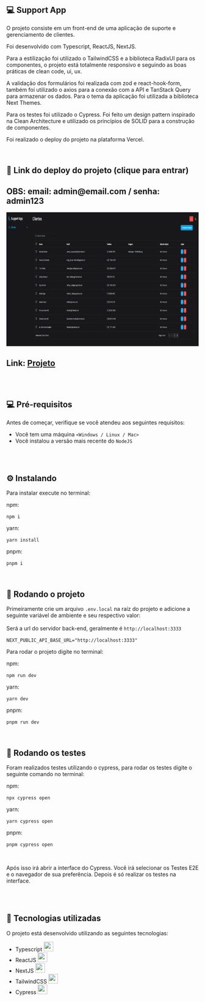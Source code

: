 ## 💻 Support App 

O projeto consiste em um front-end de uma aplicação de suporte e gerenciamento de clientes. 

Foi desenvolvido com Typescript, ReactJS, NextJS. 

Para a estilização foi utilizado o TailwindCSS e a biblioteca RadixUI para os componentes, o projeto está totalmente responsivo e seguindo as boas práticas de clean code, ui, ux. 

A validação dos formulários foi realizada com zod e react-hook-form, também foi utilizado o axios para a conexão com a API e TanStack Query para armazenar os dados. Para o tema da aplicação foi utilizada a biblioteca Next Themes. 

Para os testes foi utilizado o Cypress. Foi feito um design pattern inspirado na Clean Architecture e utilizado os princípios de SOLID para a construção de componentes. 

Foi realizado o deploy do projeto na plataforma Vercel.



<br/>

## 🚀 Link do deploy do projeto (clique para entrar)

<h2>OBS: email: admin@email.com / senha: admin123</h2>

<a href="https://support-app-neon.vercel.app" target="_blank" rel="external">
<img src="public/project-image.png" height="350" width="750" alt="Imagem do Projeto">
</a>

<h2>Link: <a href="https://support-app-neon.vercel.app" target="_blank" rel="external">Projeto</a></h2>

<br/>
<br/>

## 💻 Pré-requisitos

Antes de começar, verifique se você atendeu aos seguintes requisitos:
* Você tem uma máquina `<Windows / Linux / Mac>`
* Você instalou a versão mais recente do `NodeJS`

<br/>
<br/>

## ⚙️ Instalando

Para instalar execute no terminal:

npm:
```
npm i
```

yarn:
```
yarn install
```

pnpm:
```
pnpm i
```

<br/>

## 🚀 Rodando o projeto

Primeiramente crie um arquivo ```.env.local``` na raíz do projeto e adicione a seguinte variável de ambiente e seu respectivo valor:
<br/>
<br/>
Será a url do servidor back-end, geralmente é ```http://localhost:3333```

```
NEXT_PUBLIC_API_BASE_URL="http://localhost:3333"
```


Para rodar o projeto digite no terminal:

npm:
```
npm run dev
```
yarn:
```
yarn dev
```

pnpm:
```
pnpm run dev
```

<br/>


## 🧪 Rodando os testes

Foram realizados testes utilizando o cypress, para rodar os testes digite o seguinte comando no terminal:

npm:
```
npx cypress open
```
yarn:
```
yarn cypress open
```

pnpm:
```
pnpm cypress open
```

<br/>

Após isso irá abrir a interface do Cypress. Você irá selecionar os Testes E2E e o navegador de sua preferência. Depois é só realizar os testes na interface.

<br/>
<br/>


## 🚀 Tecnologias utilizadas

O projeto está desenvolvido utilizando as seguintes tecnologias:

- Typescript <img width="25px" height="25px" src="https://cdn.jsdelivr.net/gh/devicons/devicon@latest/icons/typescript/typescript-original.svg" />
- ReactJS <img width="25px" height="25px" src="https://cdn.jsdelivr.net/gh/devicons/devicon@latest/icons/react/react-original.svg" />
- NextJS <img width="25px" height="25px" src="https://cdn.jsdelivr.net/gh/devicons/devicon@latest/icons/nextjs/nextjs-original.svg" />
- TailwindCSS <img width="25px" height="25px" src="https://cdn.jsdelivr.net/gh/devicons/devicon@latest/icons/tailwindcss/tailwindcss-original.svg" />
- Cypress <img width="25px" height="25px" src="https://cdn.jsdelivr.net/gh/devicons/devicon@latest/icons/cypressio/cypressio-original.svg" />

